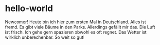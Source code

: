 # hello-world

Newcomer!
Heute bin ich hier zum ersten Mal in Deutschland. Alles ist fremd. Es gibt viele Bäume in den Parks. Allerdings gefällt mir das. Die Luft ist frisch. Ich gehe gern spazieren obwohl es oft regnet. Das Wetter ist wirklich unberechenbar.
So weit so gut!
